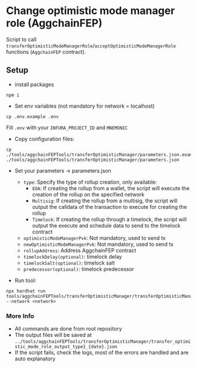 # Change optimistic mode manager role (AggchainFEP)
Script to call `transferOptimisticModeManagerRole`/`acceptOptimisticModeManagerRole` functions (`AggchainFEP` contract).

## Setup
- install packages
```
npm i
```

- Set env variables (not mandatory for network = localhost)
````
cp .env.example .env
````

Fill `.env` with your `INFURA_PROJECT_ID` and `MNEMONIC`

-   Copy configuration files:
```
cp ./tools/aggchainFEPTools/transferOptimisticManager/parameters.json.example ./tools/aggchainFEPTools/transferOptimisticManager/parameters.json
```

-  Set your parameters -> parameters.json
    - `type`: Specify the type of rollup creation, only available:
        - `EOA`: If creating the rollup from a wallet, the script will execute the creation of the rollup on the specified network
        - `Multisig`: If creating the rollup from a multisig, the script will output the calldata of the transaction to execute for creating the rollup
        - `Timelock`: If creating the rollup through a timelock, the script will output the execute and schedule data to send to the timelock contract
    - `optimisticModeManagerPvk`: Not mandatory, used to send tx
    - `newOptimisticModeManagerPvk`: Not mandatory, used to send tx
    - `rollupAddress`: Address AggchainFEP contract
    - `timelockDelay(optional)`: timelock delay
    - `timelockSalt(optional)`: timelock salt
    - `predecessor(optional)`: timelock predecessor

-  Run tool:
```
npx hardhat run tools/aggchainFEPTools/transferOptimisticManager/transferOptimisticManager.ts --network <network>
```

### More Info
- All commands are done from root repository
- The output files will be saved at `../tools/aggchainFEPTools/transferOptimisticManager/transfer_optimistic_mode_role_output_type}_{date}.json`
- If the script fails, check the logs, most of the errors are handled and are auto explanatory